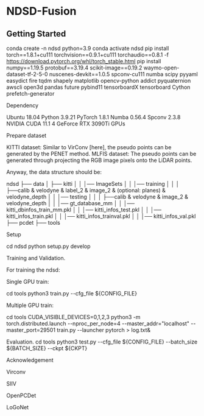 # NDSD-Fusion

## Getting Started

conda create -n ndsd python=3.9
conda activate ndsd
pip install torch==1.8.1+cu111 torchvision==0.9.1+cu111 torchaudio==0.8.1 -f https://download.pytorch.org/whl/torch_stable.html
pip install numpy==1.19.5 protobuf==3.19.4 scikit-image==0.19.2 waymo-open-dataset-tf-2-5-0 nuscenes-devkit==1.0.5 spconv-cu111 numba scipy pyyaml easydict fire tqdm shapely matplotlib opencv-python addict pyquaternion awscli open3d pandas future pybind11 tensorboardX tensorboard Cython prefetch-generator

Dependency

Ubuntu 18.04
Python 3.9.21
PyTorch 1.8.1
Numba 0.56.4
Spconv 2.3.8
NVIDIA CUDA 11.1
4 GeForce RTX 3090Ti GPUs



Prepare dataset

KITTI dataset: Similar to VirConv [here], the pseudo points can be generated by the PENET method.
MLFIS dataset: The pseudo points can be generated through projecting the RGB image pixels onto the LiDAR points.

Anyway, the data structure should be:

ndsd
├── data
│   ├── kitti
│   │   │── ImageSets
│   │   │── training
│   │   │   ├──calib & velodyne & label_2 & image_2 & (optional: planes) & velodyne_depth
│   │   │── testing
│   │   │   ├──calib & velodyne & image_2 & velodyne_depth
│   │   │── gt_database_mm
│   │   │── kitti_dbinfos_train_mm.pkl
│   │   │── kitti_infos_test.pkl
│   │   │── kitti_infos_train.pkl
│   │   │── kitti_infos_trainval.pkl
│   │   │── kitti_infos_val.pkl
├── pcdet
├── tools


Setup

cd ndsd
python setup.py develop

Training and Validation.

For training the ndsd:

Single GPU train:

cd tools
python3 train.py --cfg_file ${CONFIG_FILE}

Multiple GPU train:

cd tools
CUDA_VISIBLE_DEVICES=0,1,2,3  python3 -m torch.distributed.launch --nproc_per_node=4 --master_addr="localhost" --master_port=29501 train.py  --launcher pytorch > log.txt&


Evaluation.
cd tools
python3 test.py --cfg_file ${CONFIG_FILE} --batch_size ${BATCH_SIZE} --ckpt ${CKPT}

Acknowledgement

Virconv

SIIV

OpenPCDet

LoGoNet
